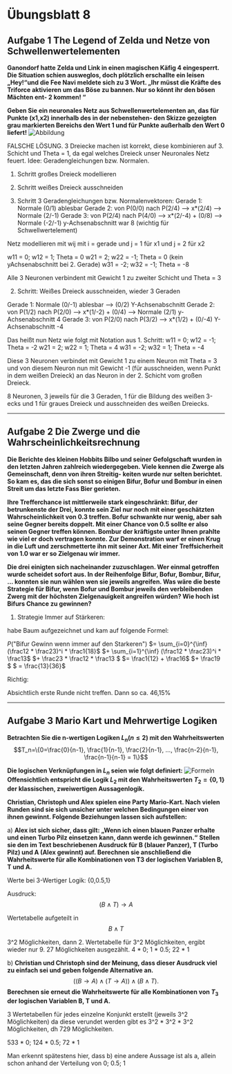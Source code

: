 # Übungsblatt 8
## Aufgabe 1 The Legend of Zelda und Netze von Schwellenwertelementen
**Ganondorf hatte Zelda und Link in einen magischen Käfig 4 eingesperrt. Die Situation schien ausweglos, doch plötzlich erschallte ein leisen „Hey!“und die Fee Navi meldete sich zu 3 Wort. „Ihr müsst die Kräfte des Triforce aktivieren um das Böse zu bannen. Nur so könnt ihr den bösen Mächten ent- 2 kommen! “**

**Geben Sie ein neuronales Netz aus Schwellenwertelementen an, das für Punkte (x1,x2) innerhalb des in der nebenstehen- den Skizze gezeigten grau markierten Bereichs den Wert 1 und für Punkte außerhalb den Wert 0 liefert!**
![Abbildung](Abbildung1.png)

FALSCHE LÖSUNG. 3 Dreiecke machen ist korrekt, diese kombinieren auf 3. Schicht und Theta = 1, da egal welches Dreieck unser Neuronales Netz feuert.
Idee: Geradengleichungen bzw. Normalen.
1. Schritt großes Dreieck modellieren
2. Schritt weißes Dreieck ausschneiden

1. Schritt 3 Geradengleichungen bzw. Normalenvektoren:
Gerade 1: Normale (0/1) ablesbar
Gerade 2:  von P(0/0) nach P(2/4) --> x*(2/4) --> Normale (2/-1)
Gerade 3: von P(2/4) nach P(4/0) --> x*(2/-4) + (0/8) --> Normale (-2/-1)
y-Achsenabschnitt war 8 (wichtig für Schwellwertelement)

Netz modellieren mit wij mit i = gerade und j = 1 für x1 und j = 2 für x2

w11 = 0; w12 = 1; Theta = 0
w21 = 2; w22 = -1; Theta = 0 (kein yAchsenabschnitt bei 2. Gerade)
w31 = -2; w32 = -1; Theta = -8

Alle 3 Neuronen verbindent mit Gewicht 1 zu zweiter Schicht und Theta = 3

2. Schritt: Weißes Dreieck ausschneiden, wieder 3 Geraden

Gerade 1: Normale (0/-1) ablesbar --> (0/2) Y-Achsenabschnitt
Gerade 2: von P(1/2) nach P(2/0) --> x*(1/-2) + (0/4) --> Normale (2/1) y-Achsenabschnitt 4
Gerade 3: von P(2/0) nach P(3/2) --> x*(1/2) + (0/-4) Y-Achsenabschnitt -4

Das heißt nun Netz wie folgt mit Notation aus 1. Schritt:
w11 = 0; w12 = -1; Theta = -2
w21 = 2; w22 = 1; Theta = 4
w31 = -2; w32 = 1; Theta = -4

Diese 3 Neuronen verbindet mit Gewicht 1 zu einem Neuron mit Theta = 3 und von diesem Neuron nun  mit Gewicht -1 (für ausschneiden, wenn Punkt in dem weißen Dreieck) an das Neuron in der 2. Schicht vom großen Dreieck.

8 Neuronen, 3 jeweils für die 3 Geraden, 1 für die Bildung des weißen 3-ecks und 1 für graues Dreieck und ausschneiden des weißen Dreiecks.




---
## Aufgabe 2 Die Zwerge und die Wahrscheinlichkeitsrechnung
**Die Berichte des kleinen Hobbits Bilbo und seiner Gefolgschaft wurden in den letzten Jahren zahlreich wiedergegeben. Viele kennen die Zwerge als Gemeinschaft, denn von ihren Streitig- keiten wurde nur selten berichtet. So kam es, das die sich sonst so einigen Bifur, Bofur und Bombur in einen Streit um das letzte Fass Bier gerieten.**

**Ihre Trefferchance ist mittlerweile stark eingeschränkt: Bifur, der betrunkenste der Drei, konnte sein Ziel nur noch mit einer geschätzten Wahrscheinlichkeit von 0.3 treffen. Bofur schwankte nur wenig, aber sah seine Gegner bereits doppelt. Mit einer Chance von 0.5 sollte er also seinen Gegner treffen können. Bombur der kräftigste unter Ihnen prahlte wie viel er doch vertragen konnte. Zur Demonstration warf er einen Krug in die Luft und zerschmetterte ihn mit seiner Axt. Mit einer Treffsicherheit von 1.0 war er so Zielgenau wir immer.**

**Die drei einigten sich nacheinander zuzuschlagen. Wer einmal getroffen wurde scheidet sofort aus. In der Reihenfolge Bifur, Bofur, Bombur, Bifur, ... konnten sie nun wählen wen sie jeweils angreifen. Was wäre die beste Strategie für Bifur, wenn Bofur und Bombur jeweils den verbleibenden Zwerg mit der höchsten Zielgenauigkeit angreifen würden? Wie hoch ist Bifurs Chance zu gewinnen?**

1. Strategie Immer auf Stärkeren:

  habe Baum aufgezeichnet und kam auf folgende Formel:

  $P(\text{"Bifur Gewinn wenn immer auf den Starkeren"})$ $= \sum_{i=0}^{\inf} (\frac12 * \frac23)^i * \frac1{18}$
  $+ \sum_{i=1}^{\inf} (\frac12 * \frac23)^i * \frac13$
  $+ \frac23 * \frac12 * \frac13 $
  $= \frac1{12} + \frac16$
  $+ \frac19 $
  $ = \frac{13}{36}$


  Richtig:

  Absichtlich erste Runde nicht treffen. Dann so ca. 46,15%

---
## Aufgabe 3 Mario Kart und Mehrwertige Logiken
**Betrachten Sie die n-wertigen Logiken $L_n(n\leq 2)$ mit den Wahrheitswerten**
$$T_n=\{0=\frac{0}{n-1}, \frac{1}{n-1}, \frac{2}{n-1}, ..., \frac{n-2}{n-1}, \frac{n-1}{n-1} = 1\}$$

**Die logischen Verknüpfungen in $L_n$ seien wie folgt definiert:**
![Formeln](Formeln.png)
**Offensichtlich entspricht die Logik $L_2$ mit den Wahrheitswerten $T_2 = \{0,1\}$ der klassischen, zweiwertigen Aussagenlogik.**

**Christian, Christoph und Alex spielen eine Party Mario-Kart. Nach vielen Runden sind sie sich unsicher unter welchen Bedingungen einer von ihnen gewinnt. Folgende Beziehungen lassen sich aufstellen:**

a) **Alex ist sich sicher, dass gilt: „Wenn ich einen blauen Panzer erhalte und einen Turbo Pilz einsetzen kann, dann werde ich gewinnen.“**
**Stellen sie den im Text beschriebenen Ausdruck für B (blauer Panzer), T (Turbo Pilz) und A (Alex gewinnt) auf. Berechnen sie anschließend die Wahrheitswerte für alle Kombinationen von T3 der logischen Variablen B, T und A.**

Werte bei 3-Wertiger Logik: {0,0.5,1}

Ausdruck: $$ (B \land T) \rightarrow A$$

Wertetabelle aufgeteilt in $$ B\land T$$

3^2 Möglichkeiten, dann 2. Wertetabelle für 3^2 Möglichkeiten, ergibt wieder nur 9.
27 Möglichkeiten ausgezählt.
4 \* 0; 1 \* 0.5; 22 \* 1


b) **Christian und Christoph sind der Meinung, dass dieser Ausdruck viel zu einfach sei und geben folgende Alternative an.**
$$((B \rightarrow A)\land (T \rightarrow A))\land (B \land T).$$
**Berechnen sie erneut die Wahrheitswerte für alle Kombinationen von $T_3$ der logischen Variablen B, T und A.**

3 Wertetabellen für jedes einzelne Konjunkt erstellt (jeweils 3^2 Möglichkeiten)
da diese verundet werden gibt es 3^2 * 3^2 * 3^2 Möglichkeiten, dh 729 Möglichkeiten.

533 \* 0; 124 \* 0.5; 72 \* 1

Man erkennt spätestens hier, dass b) eine andere Aussage ist als a, allein schon anhand der Verteilung von 0; 0.5; 1
